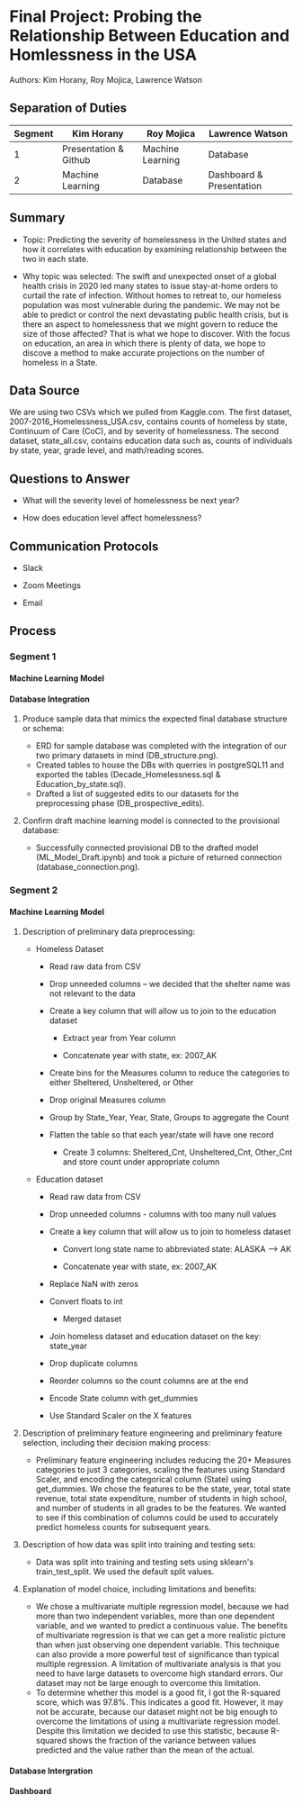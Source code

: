 # Final Project: Probing the Relationship Between Education and Homlessness in the USA
Authors: Kim Horany, Roy Mojica, Lawrence Watson

## Separation of Duties


|  Segment  |  Kim Horany  |  Roy Mojica  |  Lawrence Watson  |
| --------- | ------------ | ------------ | ----------------- |
|  1        | Presentation & Github | Machine Learning |   Database |
|  2        | Machine Learning | Database |   Dashboard & Presentation |


## Summary

- Topic: Predicting the severity of homelessness in the United states and how it correlates with education by examining relationship between the two in each state. 

- Why topic was selected: The swift and unexpected onset of a global health crisis in 2020 led many states to issue stay-at-home orders to curtail the rate of infection.  Without homes to retreat to, our homeless population was most vulnerable during the pandemic. We may not be able to predict or control the next devastating public health crisis, but is there an aspect to homelessness that we might govern to reduce the size of those affected? That is what we hope to discover.  With the focus on education, an area in which there is plenty of data, we hope to discove a method to make accurate projections on the number of homeless in a State.

## Data Source

We are using two CSVs which we pulled from Kaggle.com. The first dataset, 2007-2016_Homelessness_USA.csv, contains counts of homeless by state, Continuum of Care (CoC), and by severity of homelessness. The second dataset, state_all.csv, contains education data such as, counts of individuals by state, year, grade level, and math/reading scores.

## Questions to Answer

- What will the severity level of homelessness be next year?

- How does education level affect homelessness?

## Communication Protocols

- Slack

- Zoom Meetings

- Email

## Process

### Segment 1

#### Machine Learning Model

#### Database Integration

1. Produce sample data that mimics the expected final database structure or schema:

   - ERD for sample database was completed with the integration of our two primary datasets in mind (DB_structure.png).
   - Created tables to house the DBs with querries in postgreSQL11 and exported the tables (Decade_Homelessness.sql & Education_by_state.sql).
   - Drafted a list of suggested edits to our datasets for the preprocessing phase (DB_prospective_edits).
 
2. Confirm draft machine learning model is connected to the provisional database:

   - Successfully connected provisional DB to the drafted model (ML_Model_Draft.ipynb) and took a picture of returned connection (database_connection.png).


### Segment 2

#### Machine Learning Model

1. Description of preliminary data preprocessing:

   - Homeless Dataset

     - Read raw data from CSV

     - Drop unneeded columns – we decided that the shelter name was not relevant to the data

     - Create a key column that will allow us to join to the education dataset

       - Extract year from Year column

       - Concatenate year with state, ex: 2007_AK

     - Create bins for the Measures column to reduce the categories to either Sheltered, Unsheltered, or Other

     - Drop original Measures column

     - Group by State_Year, Year, State, Groups to aggregate the Count

     - Flatten the table so that each year/state will have one record

       - Create 3 columns: Sheltered_Cnt, Unsheltered_Cnt, Other_Cnt and store count under appropriate column

   - Education dataset

     - Read raw data from CSV

     - Drop unneeded columns - columns with too many null values

     - Create a key column that will allow us to join to homeless dataset

       - Convert long state name to abbreviated state: ALASKA --> AK

       - Concatenate year with state, ex: 2007_AK

     - Replace NaN with zeros

     - Convert floats to int

       - Merged dataset

     - Join homeless dataset and education dataset on the key: state_year

     - Drop duplicate columns

     - Reorder columns so the count columns are at the end

     - Encode State column with get_dummies

     - Use Standard Scaler on the X features

2. Description of preliminary feature engineering and preliminary feature selection, including their decision making process:

   - Preliminary feature engineering includes reducing the 20+ Measures categories to just 3 categories, scaling the features using Standard Scaler, and encoding the categorical column (State) using get_dummies. We chose the features to be the state, year, total state revenue, total state expenditure, number of students in high school, and number of students in all grades to be the features. We wanted to see if this combination of columns could be used to accurately predict homeless counts for subsequent years.

3. Description of how data was split into training and testing sets:

   - Data was split into training and testing sets using sklearn's train_test_split. We used the default split values.

4. Explanation of model choice, including limitations and benefits:

   - We chose a multivariate multiple regression model, because we had more than two independent variables, more than one dependent variable, and we wanted to predict a continuous value. The benefits of multivariate regression is that we can get a more realistic picture than when just observing one dependent variable. This technique can also provide a more powerful test of significance than typical multiple regression. A limitation of multivariate analysis  is that you need to have large datasets to overcome high standard errors. Our dataset may not be large enough to overcome this limitation.
   - To determine whether this model is a good fit, I got the R-squared score, which was 97.8%. This indicates a good fit. However, it may not be accurate, because our dataset might not be big enough to overcome the limitations of using a multivariate regression model. Despite this limitation we decided to use this statistic, because R-squared shows the fraction of the variance between values predicted and the value rather than the mean of the actual.

#### Database Intergration

#### Dashboard

